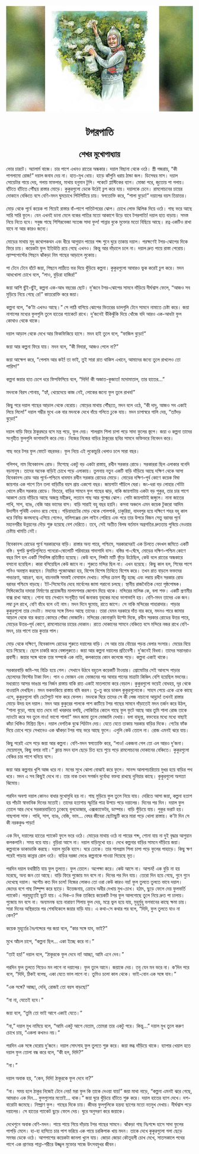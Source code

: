<div align=center> <img src="../../metadata/images/rabibasariya/টগরপাতি.jpg" align="center" ></div>
<h1 align=center>টগরপাতি</h1>
<h2 align=center>শেখর মুখোপাধ্যায়</h2>
ভোর চারটে। অ্যালার্ম বাজে। চার পাশে এখনও রাতের অন্ধকার। দয়াল বিছানা থেকে ওঠে। স্ত্রী গজরায়, “কী পাগলামো রোজ!” দয়াল জবাব দেয় না। হাত-মুখ ধোয়। হাড়ে কাঁপুনি ধরায় ঠান্ডা জল। ডিসেম্বর মাস। দয়াল সোয়েটার গায়ে দেয়, গলায় মাফলার, মাথায় হনুমান টুপি। পকেটে প্লাস্টিকের ব্যাগ। মোজা পরে, জুতোয় পা গলায়। হাঁটতে হাঁটতে পৌঁছয় রাস্তার মোড়ে। কুকুরগুলো ডেকে উঠেই চুপ করে যায়। দয়ালকে চেনে। রামলোচনের চায়ের দোকানে বেঞ্চিতে বসে বেণি-মদন ঘুমচোখে পিটপিটিয়ে চায়। স্বগতোক্তি করে, “শালা বুড়ো!” দয়ালের বয়স তিয়াত্তর।<br> <br>মোড় থেকে পূর্বে কয়েক পা গিয়েই রাস্তার বাঁ-পাশে পাতিটগরের ঝোপ। চোখে লোভ ঝিলিক দিয়ে ওঠে। গাছ ভরে আছে সারি সারি ফুলে। যেন এখনই ডানা মেলে বকের পাতির মতো আকাশে উড়ে যাবে টগরপাতি! দয়াল হাত বাড়ায়। সমস্ত নিয়ে নিতে হবে। সবুজ গাছে শিশিরভেজা সতেজ সাদা ফুল! পান্নার বুকে মুক্তোর মতো বিছিয়ে আছে। রত্ন একটিও রাখা যাবে না আর কারও জন্যে।<br> <br>মোড়ের মাথায় মৃদু কথোপকথন এবং ধীরে আগুয়ান পায়ের শব্দ শুনে ঘুরে তাকায় দয়াল। পরক্ষণেই টগর-ঝোপের দিকে ফিরে চায়। কয়েকটা ফুল ইতিউতি রয়ে গেছে এখনও। কিন্তু আর দাঁড়ালে চলে না। দয়াল দ্রুত পায়ে রাস্তা পেরোয়। ল্যাম্পপোস্টের পিছনে ঝাঁকড়া নিম গাছের আড়ালে লুকোয়।<br> <br>পা টেনে টেনে হাঁটে জয়া, পিছনে লাঠিতে ভর দিয়ে খুঁড়িয়ে কল্পনা। কুকুরগুলো আবারও ভুক করেই চুপ করে। মদন আধখোলা চোখে বলে, “লাও, বুড়িরা হাজির!”<br> <br>জয়া আশি ছুঁই-ছুঁই, কল্পনা এক-আধ বছরের ছোট। দু’জনে টগর-ঝোপের সামনে দাঁড়িয়ে দীর্ঘশ্বাস ফেলে, “আজও সব মুড়িয়ে নিয়ে গেছে রে!” কাতরোক্তি করে জয়া।<br> <br>কল্পনা বলে, “ক’টা এখনও আছে।” সে লাঠি বাগিয়ে ঝোপের ভিতরের ডালগুলি টেনে সামনে নামাতে চেষ্টা করে। জয়া নাগালের মধ্যের ফুলগুলি তুলে হাতের প্যাকেটে রাখে। দু’জনেই উঁকিঝুঁকি দিয়ে খোঁজে যদি আরও এক-আধটা ফুল কোথাও থেকে থাকে।<br> <br>দয়াল আড়াল থেকে দেখে আর ফিকফিকিয়ে হাসে। মদন হাই তুলে বলে, “ফাজিল বুড়ো!”<br> <br>জয়া আর কল্পনা ফিরে যায়। মদন বলে, “কী দিদারা, আজও পেলে না?”<br> <br>জয়া আক্ষেপ করে, “পেলাম আর কই! তা ভাই, তুই সারা রাত থাকিস এখানে, আমাদের জন্যে তুলে রাখলেও তো পারিস!”<br> <br>কল্পনা জয়ার হাত চেপে ধরে ফিসফিসিয়ে বলে, “দিদি! কী অজাত-কুজাত! মদোমাতাল, তার হাতের…”<br> <br>মদনকে বিরস শোনায়, “হ্যাঁ, খেয়েদেয়ে কাজ নেই, লোকের জন্যে ফুল তুলে রাখব!”<br> <br>কিছু পরে দয়াল গাছের আড়াল থেকে বেরোয়। মোড়ের মাথায় পৌঁছতে, মদন বলে ওঠে, “কী দাদু, আজও সব একাই লিয়ে লিলে!” দয়াল গম্ভীর মুখে এক বার মদনকে দেখে বাঁয়ে গলিতে ঢুকে যায়। মদন চাপাস্বরে গালি দেয়, “ত্যাঁদড় বুড়ো!”<br> <br>দয়াল বাড়ি ফিরে ঠাকুরঘরে বসে মন্ত্র পড়ে, ফুল দেয়। শালগ্রাম শিলা চাপা পড়ে সাদা ফুলের স্তূপে। জয়া ও কল্পনা তাদের সংগৃহীত ফুলগুলি ভাগাভাগি করে নেয়। নিজের নিজের বাড়ির ঠাকুরের ছবির সামনে ভক্তিভরে নিবেদন করে।<br> <br>গাছ ভরে টগর ফুল ফোটে বছরভর। ফুল নিয়ে এই লুকোচুরি খেলাও চলে সারা বছর।<br> <br>গলিপথ, নাম বিবেকানন্দ রোড। মিশেছে একটু বড় একটা রাস্তায়, রথীন সরকার রোডে। সরকাররা ছিল এলাকার বনেদি বড়মানুষ। তাদের অনেক বাড়িই চোখে পড়ে এলাকায়। তুলনায় নতুন একটি বাড়ি দাঁড়িয়ে আছে দক্ষিণ থেকে আসা বিবেকানন্দ রোড আর পূর্বে-পশ্চিমে ধাবমান রথীন সরকার রোডের মোড়ে। মোড়ের দক্ষিণ-পূর্ব কোণে কয়েক বিঘা জায়গার এক পাশে তিন তলা বাড়িটির বয়স প্রায় একশো বছর। জায়গাটা পাঁচিলে ঘেরা। জং-ধরা বড় লোহার গেটটা খোলে রথীন সরকার রোডে। ভিতরে, বাড়ির সামনে ফুল গাছের ঝাড়, বাকি জায়গাটায় একটা বড় পুকুর, তার চার পাশে আকাশ চেয়ে দাঁড়িয়ে আছে অজস্র মহীরুহ, লতানে গাছ আর গুল্মের ঝোপ। গোটা জায়গাটাই জঙ্গুলে। নানা জাতের পাখি, সাপ, ব্যাঙ, বেজি আর ভামের বাস। বাড়ি সারাই বহু বছর হয়নি। কসবা অঞ্চলে এমন কয়েক টুকরো আদিম উদাসীন পৃথিবী এখনও রয়ে গেছে। গড়িয়াহাটের মোড় থেকে গোলপার্ক, ঢাকুরিয়া, যাদবপুর হয়ে দক্ষিণে শহর বহু কাল ধরে নিবিড় জনঘনত্বে এগিয়ে গেলেও, বালিগঞ্জের রেল লাইন পেরিয়ে এবং পরে তার উপরে বিজন সেতু বরাবর পূর্বে মহানগরীর উন্নয়নের দৌড় শুরু হয়েছে বেশ দেরিতে। তবে, সেই অতীত বিলম্ব বর্তমান অগ্রগতির দ্রুততায় পুষিয়ে নেওয়ার চেষ্টায় খামতি নেই।<br> <br>বিবেকানন্দ রোডের পূর্বে সরকারদের বাড়ি। রাস্তার অন্য পারে, পশ্চিমে, সরকারদেরই এক চিলতে বেদখল জমিতে একটি বস্তি। ঘুপচি ঝুপড়িগুলিতে পনেরো-ষোলোটি পরিবারের গাদাগাদি বাস। বস্তির গা-ঘেঁষে, মোড়ের দক্ষিণ-পশ্চিম কোণে বছর বিশ হল একটি শিবলিঙ্গ প্রতিষ্ঠিত হয়েছে। কেউ বলে, লিঙ্গটা মাটি ফুঁড়ে উঠেছিল, কেউ বলে রাতের অন্ধকারে বসানো হয়েছিল। কারা বসিয়েছিল কেউ জানে না। শুরুতে মন্দির ছিল না। এখন হয়েছে। কিছু কাল হল, শিবের পাশে শনিও অবস্থান করছেন। নিয়মিত পুজোআচ্চা হয়, বিশেষ বিশেষ তিথিতে বিশেষ করে। তখন রাত বাড়লে ভক্তদের পদচারণা, আচরণ, বচন, বাচনভঙ্গি সমস্তই বেসামাল দেখায়। মন্দির ক্রমশ উঁচু হচ্ছে এবং লম্বায় রথীন সরকার রোড বরাবর পশ্চিমে বাড়ছে। ইট-সিমেন্টের দেহে মার্বেলের জামা পরানো চলছে। স্থানীয় রাজনৈতিক নেতা পৃষ্ঠপোষক। সিন্ডিকেটের দাদারা নির্মাণের প্রয়োজনীয় মালমশলার জোগান দিয়ে থাকে। মন্দিরের মালিক কে, বলা শক্ত। একটি প্রণামীর বাক্স রাখা আছে। শোনা যায় সেখানে সংগৃহীত অর্থ জনাকয় যুবকের মধ্যে ভাগাভাগি হয়। বেণি-মদন তাদের এক জন। লম্বা চুল রাখে, বেণি বাঁধে বলে ওই নাম। মদন দিনে ঘুমোয়, রাতে জাগে। সে নাকি মন্দিরের পাহারাদার। পাড়ার কুকুরগুলো তার নেওটা। মদনের সঙ্গে মিলও আছে তাদের। তারা যেমন দরকারে দাঁত বার করে, মদনও পারে জামার আড়াল থেকে বার করতে কোমরে গোঁজা ভোজালি। মন্দিরের কোনাকুনি উল্টো দিকে, রথীন সরকার রোডের উত্তর পারে, মোড়ের উত্তর-পূর্ব কোণে, রামলোচনের চায়ের দোকান। রাতে দোকানের সামনে বেঞ্চিতে বসে মন্দিরে নজর রাখে বেণি-মদন, চার পাশে তার কুত্তার পাল।<br> <br>মোড় থেকে দক্ষিণে, বিবেকানন্দ রোডের শুরুতে দয়ালের বাড়ি। সে আর তার বৌয়ের পড়ন্ত বেলার সংসার। মেয়ের বিয়ে হয়ে গিয়েছে। ছেলে চাকরি করে বেঙ্গালুরুতে। জয়া আর কল্পনা দয়ালের প্রতিবেশী। দু’জনেই বিধবা। তাদের সন্তানরাও প্রবাসী। জয়ার সঙ্গে থাকে তার সম্পর্কে এক নাতি, কলকাতার কোন কলেজে পড়ে। কল্পনা একাই থাকে।<br> <br>সরকারবাড়ি জমি-সহ বিক্রি হয়ে গেল। সেখানে উঠবে বহুতল কয়েকটি টাওয়ার। প্রোমোটার সেই আনন্দে পাড়ার ছেলেদের ফিস্টের টাকা দিল। পান ও ভোজন এবং ভোজনের পর আবার পানের মাত্রাটা কিঞ্চিৎ বেশি হয়েছিল মদনের। মধ্যরাতে আসর ভাঙার পর নির্জন রাস্তায় বাকি রাত একাই মাতলামো করে বেড়াল। কুকুরগুলো ভয়েই বোধহয়, দূর থেকে বাওয়ালি দেখছিল। মদন ভকভকিয়ে রাস্তায় বমি করল। তু-তু করে ডাকল কুকুরগুলোকে। সাহস পেয়ে একে একে কাছে এসে, কুকুরগুলো বমি চেটেপুটে সাফ করে ফেলল। মদনকে ঘিরে তাদের সে কী লেজ নাচানো আহ্লাদ! তখনই রাস্তার মোড়ে উদয় হল দয়াল। মদন আর কুকুরের পালকে পাশ কাটিয়ে টগর গাছের সামনে দাঁড়াতেই মদন তর্জন করে উঠল, “শালা বুড়ো, গাছে হাত দেবে না! খবরদার বলছি, পোকিতির কোলে গাছে ফুল ফুটে আছে আর তুমি শালা রোজ তাকে ন্যাংটো করে সব তুলে নাও! ভাগো শালা!” মদন জামা তুলে ভোজালি দেখায়। বলা বাহুল্য, বক্তব্যের মধ্যে মধ্যে বাছাই কাঁচা খিস্তিও মিশ্রিত ছিল। দয়াল বেগতিক বুঝে পিঠটান দেয়। যেতে যেতে তাকায় সরকার বাড়ির দিকে। গেটের ফাঁক দিয়ে চোখে পড়ে সেখানেও এক ঝাঁকড়া টগর গাছ ভরে আছে ফুলে। এগুলি কেউ তোলে না। রোজ এমনই ঝরে যায়।<br> <br>কিছু পরেই এসে পড়ে জয়া আর কল্পনা। বেণি-মদন স্বগতোক্তি করে, “লাও! একজনা গেল তো এল আরও দু’জনা। মেয়েমানুষ, কিছু বলার নাই।” ক্লান্ত মদন হাল ছেড়ে চিত হয়ে শুয়ে পড়ে রামলোচনের দোকানের বেঞ্চিতে। কুকুরগুলো বেঞ্চির চার পাশে ঘনিয়ে বসে।<br> <br>জয়া আর কল্পনার খুশি আজ ধরে না। মনের সুখে ঝোলা বোঝাই করে ফুলে। সানন্দ আলাপচারিতায় মুখর হয়ে বাড়ির পথ ধরে। মদন এ সব কিছুই দেখে না। তার নাক তখন সগর্জন দুর্বোধ্য বক্তব্য রাখছে দুনিয়ার কাছে। কুকুরগুলো অগত্যা ঝিমোয়।<br> <br>পরদিন অবশ্য দয়াল কোনও বাধার মুখোমুখি হয় না। গাছ মুড়িয়ে ফুল তুলে নিয়ে যায়। দেরিতে আসা জয়া, কল্পনা হতাশ হয় পাঁচটা স্বাভাবিক দিনের মতোই। তাদের হতাশায় স্ফূর্তির পাত্র উপচে পড়ে দয়ালের। দিনের পর দিন। দয়াল ফুল তোলে আর দেখে সরকারবাড়িতে ঢুকেছে বুলডোজার, এক্সক্যাভেটর, ডাম্পার। বাড়ি গুঁড়িয়ে যায়। পুকুর ভরাট হয়। গাছপালা সাফ। পাখি, সাপ, ব্যাঙ, বেজি, ভাম... বেঘর জীবেরা ছোটাছুটি করে মারা পড়ে খোলা রাস্তায়। ক’টা দিন সে কী নরককুণ্ড পাড়া!<br> <br>এক দিন, দয়ালের হাতের প্যাকেট ফুলে ভরে ওঠে। মোড়ের মাথায় ওঠে না পায়ের শব্দ, শোনা যায় না দুই বৃদ্ধার আগুয়ান কলকলানি। সময় বয়ে যায়। বুড়িরা আসে না। দয়াল বাড়িমুখো হয়। দেখে কল্পনার বাড়ির সামনে দাঁড়িয়ে জয়া। কল্পনাকে ডাকাডাকি করছে। দয়াল মুচকি হাসে। ঘরে ঢোকে। তার শালগ্রাম শিলা চাপা পড়ে ফুলের পাহাড়ে। কিছু ক্ষণ পরেই পাড়ায় কান্নার রোল ওঠে। বাড়ির দরজা ভেঙে কল্পনাকে পাওয়া গিয়েছে মৃত।<br> <br>পরদিন দয়াল যথারীতি যায় ফুল তুলতে। ফুল তোলে। অপেক্ষা করে। কেউ আসে না। আশ্চর্য! এক বুড়ি না হয় মরেছে, অন্য জন তো আছে। বাড়ি ফিরে পুজোয় মন বসে না। দিনের পর দিন যায়। তেরো দিন হয়ে গেছে, গুনে গুনে দেখেছে দয়াল। অশৌচ কত দিন চলে! নিজের লোকও তো ওরা কেউ কারও নয়! ফুল তুলতে তুলতে ভাবে দয়াল। জেদের বশে গাছ নিষ্পুষ্প করে ছাড়ে। উত্তেজনায়, ক্রোধে অধীর দেখায় মুখ-চোখ। হঠাৎ, ছুড়ে ফেলে দেয় ফুলভর্তি প্যাকেট। পরমুহূর্তেই ছুটে যায়। এ দিক-ও দিক তাকিয়ে কয়েকটি টগর ফুল আলগোছে তুলে নিয়ে দ্রুত পা চালায়। পুজোয় মন বসে না। অন্যমনস্ক হয়ে নারায়ণ শিলায় ফুল দেয়, মন্ত্রে ভুল হয়ে যায়, মুহুর্মুহু ভগবানের কাছে ক্ষমা চায়। সারা দিনের অস্থিরতার পর শেষবিকেলে জয়ার বাড়ি যায়। এ কথা-সে কথার পর বলে, “দিদি, ফুল তুলতে যাও না কেন?”<br> <br>কয়েক মুহূর্তের নৈঃশব্দ্যের পর জয়া বলে, “কার সঙ্গে যাব, ভাই?”<br> <br>মুখে আঁচল চাপে, “কল্পনা ছিল… একা ইচ্ছে করে না।”<br> <br>“তাই হয়!” দয়াল বলে, “ঠাকুরকে ফুল দেবে না! আচ্ছা, আমি এনে দেব।”<br> <br>পরদিন ফুল তুলতে গিয়েও মন লাগে না দয়ালের। ফুল তুলে আনে। জয়াকে দেয়। তবু যেন মন ভরে না। ক’দিন পরে বলে, “দিদি, ঠিকই বলেছ, একা যেতে ভাল লাগে না। তুমিও চলো কাল থেকে। ভাই-বোন এক সঙ্গে যাব।”<br> <br>“এক সঙ্গে? আচ্ছা, দেখি, রোজই তো বয়স বাড়ছে!”<br> <br>“না না, যেতেই হবে।”<br> <br>জয়া বলে, “তুমি তো ভাই আগে একাই যেতে।”<br> <br>“না,” দয়াল মুখ নামিয়ে বলে, “আমি একটু আগে যেতাম, তোমরা তার একটু পরে। কিন্তু...” দয়াল মুখ তুলে করুণ চোখে চায়, “একলা কখনও নয়।”<br> <br>পরদিন এক সঙ্গে বেরোয় দু’জনে। দয়াল সোৎসাহ ফুল তুলতে শুরু করে। জয়া স্তব্ধ দাঁড়িয়ে থাকে। ব্যাপার খেয়াল হতে দয়াল ফুল তোলা বন্ধ করে বলে, “কী হল, দিদি?”<br> <br>“না।”<br> <br>দয়াল অবাক হয়, “কেন, দিদি! ঠাকুরকে ফুল দেবে না?”<br> <br>“না। সময় হলে ঠাকুর নিজেই টেনে নেয়! মরা ফুল কি তাকে দেওয়া যায়!” জয়া মাথা নাড়ে, “কল্পনা এমনই ঝরে গেছে, আমরাও এক দিন… ফুলগুলোর মতোই… থাক।” জয়া ঘুরে খুঁড়িয়ে হাঁটতে শুরু করে। দয়াল হাতের ব্যাগ দেখে। দশ-বারোটা জমেছে। নিষ্প্রাণ ফুল। গাছের দিকে চায়। জীবন্ত ফুলগুলিকে হন্তব্য ছাগের মতো নতমুখ দেখায়। দীর্ঘশ্বাস পড়ে দয়ালের। সে হাতের প্যাকেট ছুড়ে ফেলে দেয়। ঘুরে অনুসরণ করে জয়াকে।<br> <br>দেখেশুনে অবাক বেণি-মদন। পায়ে পায়ে গিয়ে দাঁড়ায় টগর গাছের সামনে। ঝাঁকড়া গাছ নিঃশব্দে হাসে সাদা ফুলের পাপড়ি মেলে। হা-হা হাসিতে চার পাশ ভরিয়ে এক পায়ে চরকিপাক খায় মদন। তাকে দেখে কুকুরগুলো গলা ছেড়ে সমস্বর ডেকে ওঠে। আশপাশের কয়েকটা জানলা খুলে যায়। জোড়া জোড়া কৌতূহলী চোখ দেখে, সাতসকালে পথের পাশে এক প্রাণবন্ত পান্না-শরীরে উজ্জ্বল মুক্তোর সাজে উৎসবমুখর জীবন।
